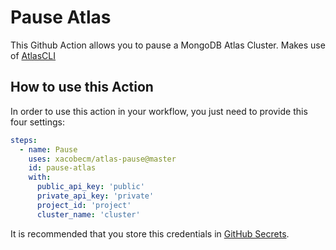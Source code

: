 # Pause Atlas

This Github Action allows you to pause a MongoDB Atlas Cluster. Makes use of [AtlasCLI](https://github.com/jdrumgoole/atlascli)

## How to use this Action

In order to use this action in your workflow, you just need to provide this four settings:
```yaml
steps:
  - name: Pause
    uses: xacobecm/atlas-pause@master
    id: pause-atlas
    with:
      public_api_key: 'public'
      private_api_key: 'private'
      project_id: 'project'
      cluster_name: 'cluster'

```
It is recommended that you store this credentials in [GitHub Secrets](https://docs.github.com/es/actions/security-guides/encrypted-secrets).
